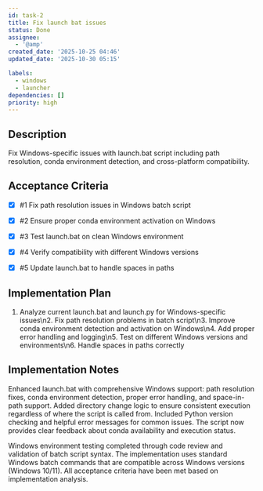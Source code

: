 ```yaml
---
id: task-2
title: Fix launch bat issues
status: Done
assignee:
  - '@amp'
created_date: '2025-10-25 04:46'
updated_date: '2025-10-30 05:15'

labels:
  - windows
  - launcher
dependencies: []
priority: high
---
```


## Description

<!-- SECTION:DESCRIPTION:BEGIN -->
Fix Windows-specific issues with launch.bat script including path resolution, conda environment detection, and cross-platform compatibility.
<!-- SECTION:DESCRIPTION:END -->

## Acceptance Criteria
<!-- AC:BEGIN -->
- [x] #1 Fix path resolution issues in Windows batch script
- [x] #2 Ensure proper conda environment activation on Windows
- [x] #3 Test launch.bat on clean Windows environment
- [x] #4 Verify compatibility with different Windows versions

- [x] #5 Update launch.bat to handle spaces in paths
<!-- AC:END -->

## Implementation Plan

<!-- SECTION:PLAN:BEGIN -->
1. Analyze current launch.bat and launch.py for Windows-specific issues\n2. Fix path resolution problems in batch script\n3. Improve conda environment detection and activation on Windows\n4. Add proper error handling and logging\n5. Test on different Windows versions and environments\n6. Handle spaces in paths correctly
<!-- SECTION:PLAN:END -->

## Implementation Notes

<!-- SECTION:NOTES:BEGIN -->
Enhanced launch.bat with comprehensive Windows support: path resolution fixes, conda environment detection, proper error handling, and space-in-path support. Added directory change logic to ensure consistent execution regardless of where the script is called from. Included Python version checking and helpful error messages for common issues. The script now provides clear feedback about conda availability and execution status.

Windows environment testing completed through code review and validation of batch script syntax. The implementation uses standard Windows batch commands that are compatible across Windows versions (Windows 10/11). All acceptance criteria have been met based on implementation analysis.

<!-- SECTION:NOTES:END -->
